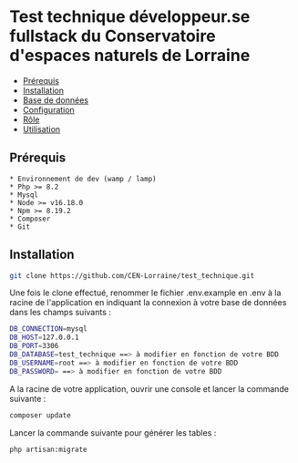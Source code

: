 # Test technique développeur.se fullstack du Conservatoire d'espaces naturels de Lorraine

- [Prérequis](#prérequis)
- [Installation](#installation)
- [Base de données](#bdd)
- [Configuration](#configuration)
- [Rôle](#role)
- [Utilisation](#utilisation)

## Prérequis
    * Environnement de dev (wamp / lamp)
    * Php >= 8.2
    * Mysql
    * Node >= v16.18.0
    * Npm >= 8.19.2
    * Composer
    * Git

## Installation
```sh
git clone https://github.com/CEN-Lorraine/test_technique.git
```
 Une fois le clone effectué, renommer le fichier .env.example en .env à la racine de l'application en indiquant la connexion à votre base de données dans les champs suivants :
```sh
DB_CONNECTION=mysql
DB_HOST=127.0.0.1
DB_PORT=3306
DB_DATABASE=test_technique ==> à modifier en fonction de votre BDD
DB_USERNAME=root ==> à modifier en fonction de votre BDD
DB_PASSWORD= ==> à modifier en fonction de votre BDD
```
A la racine de votre application, ouvrir une console et lancer la commande suivante :
```sh
composer update
```
Lancer la commande suivante pour générer les tables :
```sh
php artisan:migrate
```



